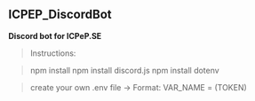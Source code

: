 ## **ICPEP_DiscordBot**
**Discord bot for ICPeP.SE**

>Instructions:

>npm install
>npm install discord.js
>npm install dotenv

>create your own .env file -> Format: VAR_NAME = (TOKEN)

